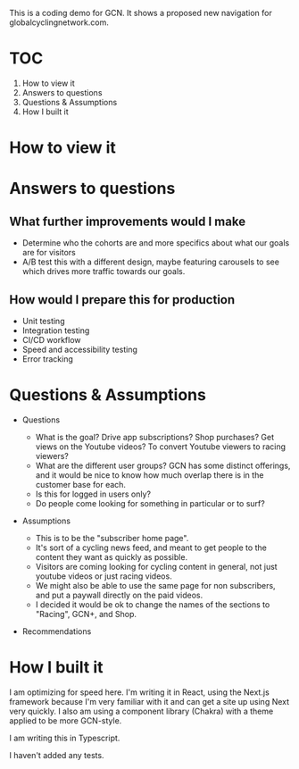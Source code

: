 This is a coding demo for GCN. It shows a proposed new navigation for globalcyclingnetwork.com. 

# TOC
1. How to view it
1. Answers to questions
1. Questions & Assumptions
1. How I built it

# How to view it

# Answers to questions

## What further improvements would I make

- Determine who the cohorts are and more specifics about what our goals are for visitors
- A/B test this with a different design, maybe featuring carousels to see which drives more traffic towards our goals.

## How would I prepare this for production

- Unit testing
- Integration testing
- CI/CD workflow
- Speed and accessibility testing
- Error tracking

# Questions & Assumptions

- Questions
  - What is the goal? Drive app subscriptions? Shop purchases? Get views on the Youtube videos? To convert Youtube viewers to racing viewers?
  - What are the different user groups? GCN has some distinct offerings, and it would be nice to know how much overlap there is in the customer base for each.
  - Is this for logged in users only?
  - Do people come looking for something in particular or to surf?

- Assumptions
  - This is to be the "subscriber home page".
  - It's sort of a cycling news feed, and meant to get people to the content they want as quickly as possible. 
  - Visitors are coming looking for cycling content in general, not just youtube videos or just racing videos.
  - We might also be able to use the same page for non subscribers, and put a paywall directly on the paid videos. 
  - I decided it would be ok to change the names of the sections to "Racing", GCN+, and Shop.

- Recommendations

# How I built it

I am optimizing for speed here. I'm writing it in React, using the Next.js framework because I'm very familiar with it and can get a site up using Next very quickly. I also am using a component library (Chakra) with a theme applied to be more GCN-style. 

I am writing this in Typescript.

I haven't added any tests.

